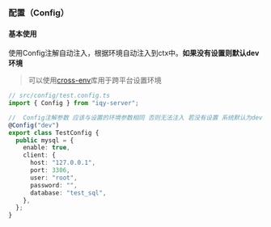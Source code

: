 ###  配置（Config）

####  基本使用

使用Config注解自动注入，根据环境自动注入到ctx中。**如果没有设置则默认dev环境**

> 可以使用[cross-env](https://www.npmjs.com/package/cross-env)库用于跨平台设置环境

```typescript
// src/config/test.config.ts
import { Config } from "iqy-server";

//  Config注解参数 应该与设置的环境参数相同 否则无法注入 若没有设置 系统默认为dev
@Config("dev")
export class TestConfig {
  public mysql = {
    enable: true,
    client: {
      host: "127.0.0.1",
      port: 3306,
      user: "root",
      password: "",
      database: "test_sql",
    },
  };
}
```

